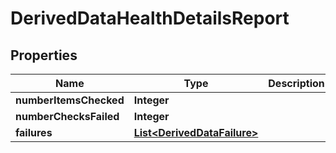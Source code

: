 
# DerivedDataHealthDetailsReport

## Properties
Name | Type | Description | Notes
------------ | ------------- | ------------- | -------------
**numberItemsChecked** | **Integer** |  |  [optional]
**numberChecksFailed** | **Integer** |  |  [optional]
**failures** | [**List&lt;DerivedDataFailure&gt;**](DerivedDataFailure.md) |  |  [optional]



